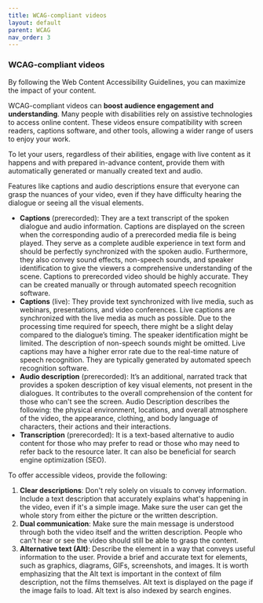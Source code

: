 ```yaml
---
title: WCAG-compliant videos 
layout: default 
parent: WCAG 
nav_order: 3
---
```



### WCAG-compliant videos

By following the Web Content Accessibility Guidelines, you can maximize the impact of your content.

WCAG-compliant videos can **boost audience engagement and understanding**. Many people with disabilities rely on assistive technologies to access online content. These videos ensure compatibility with screen readers, captions software, and other tools, allowing a wider range of users to enjoy your work.

To let your users, regardless of their abilities, engage with live content as it happens and with prepared in-advance content, provide them with automatically generated or manually created text and audio.

Features like captions and audio descriptions ensure that everyone can grasp the nuances of your video, even if they have difficulty hearing the dialogue or seeing all the visual elements.

- **Captions** (prerecorded): They are a text transcript of the spoken dialogue and audio information. Captions are displayed on the screen when the corresponding audio of a prerecorded media file is being played. They serve as a complete audible experience in text form and should be perfectly synchronized with the spoken audio. Furthermore, they also convey sound effects, non-speech sounds, and speaker identification to give the viewers a comprehensive understanding of the scene. Captions to prerecorded video should be highly accurate. They can be created manually or through automated speech recognition software.
- **Captions** (live): They provide text synchronized with live media, such as webinars, presentations, and video conferences. Live captions are synchronized with the live media as much as possible. Due to the processing time required for speech, there might be a slight delay compared to the dialogue’s timing. The speaker identification might be limited. The description of non-speech sounds might be omitted. Live captions may have a higher error rate due to the real-time nature of speech recognition. They are typically generated by automated speech recognition software.
- **Audio description** (prerecorded): It’s an additional, narrated track that provides a spoken description of key visual elements, not present in the dialogues. It contributes to the overall comprehension of the content for those who can't see the screen. Audio Description describes the following: the physical environment, locations, and overall atmosphere of the video, the appearance, clothing, and body language of characters, their actions and their interactions.
- **Transcription** (prerecorded): It is a text-based alternative to audio content for those who may prefer to read or those who may need to refer back to the resource later. It can also be beneficial for search engine optimization (SEO).

To offer accessible videos, provide the following:

1. **Clear descriptions**: Don't rely solely on visuals to convey information. Include a text description that accurately explains what's happening in the video, even if it's a simple image. Make sure the user can get the whole story from either the picture or the written description.
2. **Dual communication**: Make sure the main message is understood through both the video itself and the written description. People who can't hear or see the video should still be able to grasp the content.
3. **Alternative text (Alt)**: Describe the element in a way that conveys useful information to the user. Provide a brief and accurate text for elements, such as graphics, diagrams, GIFs, screenshots, and images. It is worth emphasizing that the Alt text is important in the context of film description, not the films themselves. Alt text is displayed on the page if the image fails to load. Alt text is also indexed by search engines.
